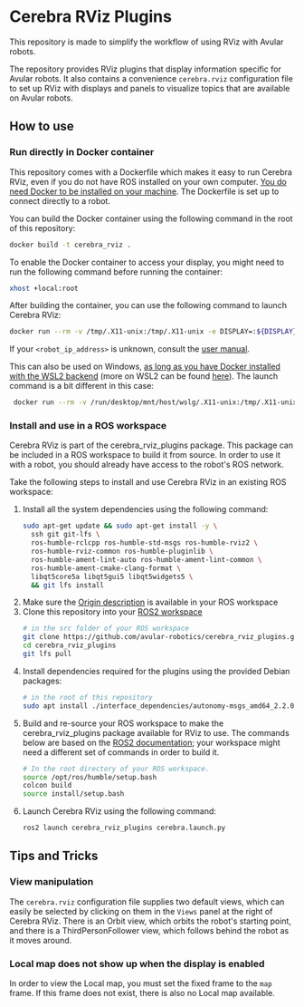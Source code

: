 # Cerebra RViz Plugins

This repository is made to simplify the workflow of using RViz with Avular robots.

The repository provides RViz plugins that display information specific for Avular robots. It also contains a convenience `cerebra.rviz` configuration file to set up RViz with displays and panels to visualize topics that are available on Avular robots.

## How to use

### Run directly in Docker container

This repository comes with a Dockerfile which makes it easy to run Cerebra RViz, even if you do not have ROS installed on your own computer. [You do need Docker to be installed on your machine](https://docs.docker.com/engine/install). The Dockerfile is set up to connect directly to a robot.


You can build the Docker container using the following command in the root of this repository:

```bash
docker build -t cerebra_rviz .
```

To enable the Docker container to access your display, you might need to run the following command before running the container:

```bash
xhost +local:root
```

After building the container, you can use the following command to launch Cerebra RViz:

```bash
docker run --rm -v /tmp/.X11-unix:/tmp/.X11-unix -e DISPLAY=:${DISPLAY}  cerebra_rviz <robot_ip_address>
```
If your `<robot_ip_address>` is unknown, consult the [user manual](https://avular-robotics.github.io/origin_one/latest/software_development/preparations/networking/). 

This can also be used on Windows, [as long as you have Docker installed with the WSL2 backend](https://docs.docker.com/engine/install) (more on WSL2 can be found [here](https://learn.microsoft.com/en-us/windows/wsl/install)). The launch command is a bit different in this case:

```bash
 docker run --rm -v /run/desktop/mnt/host/wslg/.X11-unix:/tmp/.X11-unix -e DISPLAY=${DISPLAY} cerebra_rviz <robot_ip_address>
```

### Install and use in a ROS workspace

Cerebra RViz is part of the cerebra_rviz_plugins package. This package can be included in a ROS workspace to build it from source. In order to use it with a robot, you should already have access to the robot's ROS network.

Take the following steps to install and use Cerebra RViz in an existing ROS workspace:

1. Install all the system dependencies using the following command:
   ```bash
   sudo apt-get update && sudo apt-get install -y \
     ssh git git-lfs \
     ros-humble-rclcpp ros-humble-std-msgs ros-humble-rviz2 \
     ros-humble-rviz-common ros-humble-pluginlib \
     ros-humble-ament-lint-auto ros-humble-ament-lint-common \
     ros-humble-ament-cmake-clang-format \
     libqt5core5a libqt5gui5 libqt5widgets5 \
     && git lfs install
   ```
2. Make sure the [Origin description](https://github.com/avular-robotics/avular_origin_description) is available in your ROS workspace
3. Clone this repository into your [ROS2 workspace](https://docs.ros.org/en/rolling/Tutorials/Beginner-Client-Libraries/Creating-A-Workspace/Creating-A-Workspace.html)
   ```bash
   # in the src folder of your ROS workspace
   git clone https://github.com/avular-robotics/cerebra_rviz_plugins.git
   cd cerebra_rviz_plugins
   git lfs pull
   ```
4. Install dependencies required for the plugins using the provided Debian packages:
   ```bash
   # in the root of this repository
   sudo apt install ./interface_dependencies/autonomy-msgs_amd64_2.2.0.deb ./interface_dependencies/origin-msgs_amd64_1.0.0.deb ./interface_dependencies/cmake-avular_amd64_3.0.0.deb ./interface_dependencies/ament-copyright-avular_amd64_3.0.0.deb ros-humble-ament-cmake-clang-format
   ```
5. Build and re-source your ROS workspace to make the cerebra_rviz_plugins package available for RViz to use. The commands below are based on the [ROS2 documentation](https://docs.ros.org/en/rolling/Tutorials/Beginner-Client-Libraries/Creating-A-Workspace/Creating-A-Workspace.html#build-the-workspace-with-colcon); your workspace might need a different set of commands in order to build it.
   ```bash
   # In the root directory of your ROS workspace.
   source /opt/ros/humble/setup.bash
   colcon build
   source install/setup.bash
   ```
6. Launch Cerebra RViz using the following command:
   ```bash
   ros2 launch cerebra_rviz_plugins cerebra.launch.py
   ```

## Tips and Tricks

### View manipulation

The `cerebra.rviz` configuration file supplies two default views, which can easily be selected by clicking on them in the `Views` panel at the right of Cerebra RViz. There is an Orbit view, which orbits the robot's starting point, and there is a ThirdPersonFollower view, which follows behind the robot as it moves around.

### Local map does not show up when the display is enabled

In order to view the Local map, you must set the fixed frame to the `map` frame. If this frame does not exist, there is also no Local map available.
